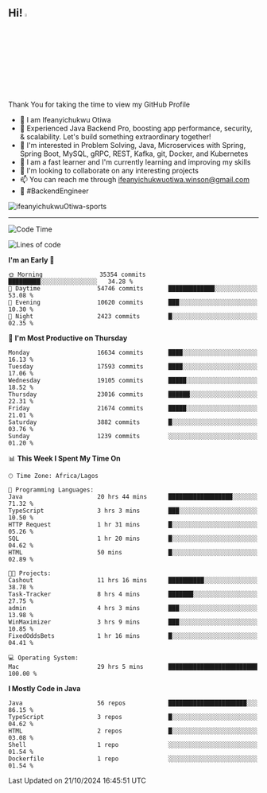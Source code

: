 <!-- BLOG-POST-LIST:START --><!-- BLOG-POST-LIST:END -->

## Hi! <img src="https://media.giphy.com/media/hvRJCLFzcasrR4ia7z/giphy.gif" width="4%"> 

Thank You for taking the time to view my GitHub Profile

- 👋 I am Ifeanyichukwu Otiwa
- 🚀 Experienced Java Backend Pro, boosting app performance, security, & scalability. Let's build something extraordinary together!
- 👀 I'm interested in Problem Solving, Java, Microservices with Spring, Spring Boot, MySQL, gRPC, REST, Kafka, git, Docker, and Kubernetes
- 🌱 I am a fast learner and I'm currently learning and improving my skills
- 💞️ I'm looking to collaborate on any interesting projects
- 📫 You can reach me through ifeanyichukwuotiwa.winson@gmail.com
- 🚀 #BackendEngineer

<p align="left" marginTop="10px"> <img src="https://komarev.com/ghpvc/?username=ifeanyichukwuOtiwa-sports&label=Profile%20views&color=0e75b6&style=for-the-badge" alt="ifeanyichukwuOtiwa-sports" /> </p>

***

<!--START_SECTION:waka-->
![Code Time](http://img.shields.io/badge/Code%20Time-3%2C012%20hrs%2016%20mins-blue)

![Lines of code](https://img.shields.io/badge/From%20Hello%20World%20I%27ve%20Written-25.2%20million%20lines%20of%20code-blue)

**I'm an Early 🐤** 

```text
🌞 Morning                35354 commits       █████████░░░░░░░░░░░░░░░░   34.28 % 
🌆 Daytime                54746 commits       █████████████░░░░░░░░░░░░   53.08 % 
🌃 Evening                10620 commits       ███░░░░░░░░░░░░░░░░░░░░░░   10.30 % 
🌙 Night                  2423 commits        █░░░░░░░░░░░░░░░░░░░░░░░░   02.35 % 
```
📅 **I'm Most Productive on Thursday** 

```text
Monday                   16634 commits       ████░░░░░░░░░░░░░░░░░░░░░   16.13 % 
Tuesday                  17593 commits       ████░░░░░░░░░░░░░░░░░░░░░   17.06 % 
Wednesday                19105 commits       █████░░░░░░░░░░░░░░░░░░░░   18.52 % 
Thursday                 23016 commits       ██████░░░░░░░░░░░░░░░░░░░   22.31 % 
Friday                   21674 commits       █████░░░░░░░░░░░░░░░░░░░░   21.01 % 
Saturday                 3882 commits        █░░░░░░░░░░░░░░░░░░░░░░░░   03.76 % 
Sunday                   1239 commits        ░░░░░░░░░░░░░░░░░░░░░░░░░   01.20 % 
```


📊 **This Week I Spent My Time On** 

```text
🕑︎ Time Zone: Africa/Lagos

💬 Programming Languages: 
Java                     20 hrs 44 mins      ██████████████████░░░░░░░   71.32 % 
TypeScript               3 hrs 3 mins        ███░░░░░░░░░░░░░░░░░░░░░░   10.50 % 
HTTP Request             1 hr 31 mins        █░░░░░░░░░░░░░░░░░░░░░░░░   05.26 % 
SQL                      1 hr 20 mins        █░░░░░░░░░░░░░░░░░░░░░░░░   04.62 % 
HTML                     50 mins             █░░░░░░░░░░░░░░░░░░░░░░░░   02.89 % 

🐱‍💻 Projects: 
Cashout                  11 hrs 16 mins      ██████████░░░░░░░░░░░░░░░   38.78 % 
Task-Tracker             8 hrs 4 mins        ███████░░░░░░░░░░░░░░░░░░   27.75 % 
admin                    4 hrs 3 mins        ███░░░░░░░░░░░░░░░░░░░░░░   13.98 % 
WinMaximizer             3 hrs 9 mins        ███░░░░░░░░░░░░░░░░░░░░░░   10.85 % 
FixedOddsBets            1 hr 16 mins        █░░░░░░░░░░░░░░░░░░░░░░░░   04.41 % 

💻 Operating System: 
Mac                      29 hrs 5 mins       █████████████████████████   100.00 % 
```

**I Mostly Code in Java** 

```text
Java                     56 repos            ██████████████████████░░░   86.15 % 
TypeScript               3 repos             █░░░░░░░░░░░░░░░░░░░░░░░░   04.62 % 
HTML                     2 repos             █░░░░░░░░░░░░░░░░░░░░░░░░   03.08 % 
Shell                    1 repo              ░░░░░░░░░░░░░░░░░░░░░░░░░   01.54 % 
Dockerfile               1 repo              ░░░░░░░░░░░░░░░░░░░░░░░░░   01.54 % 
```




 Last Updated on 21/10/2024 16:45:51 UTC
<!--END_SECTION:waka-->

<!--
<p align="center">
![trophy](https://github-profile-trophy.vercel.app/?username=ifeanyichukwuOtiwa-sports&theme=onedark) (https://github.com/ryo-ma/github-profile-trophy)
</p>
-->

<!---
ifeanyi-otiwa/ifeanyi-otiwa is a ✨ special ✨ repository because its `README.md` (this file) appears on your GitHub profile.
You can click the Preview link to take a look at your changes.
--->
